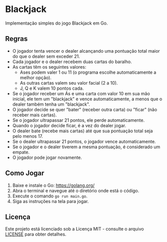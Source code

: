 # Blackjack

Implementação simples do jogo Blackjack em Go.

## Regras

- O jogador tenta vencer o dealer alcançando uma pontuação total maior do que o dealer sem exceder 21.
- Cada jogador e o dealer recebem duas cartas do baralho.
- As cartas têm os seguintes valores:
  - Ases podem valer 1 ou 11 (o programa escolhe automaticamente a melhor opção).
  - As outras cartas valem seu valor facial (2 a 10).
  - J, Q e K valem 10 pontos cada.
- Se o jogador receber um Ás e uma carta com valor 10 em sua mão inicial, ele tem um "blackjack" e vence automaticamente, a menos que o dealer também tenha um "blackjack".
- O jogador decide se quer "bater" (receber outra carta) ou "ficar" (não receber mais cartas).
- Se o jogador ultrapassar 21 pontos, ele perde automaticamente.
- Quando o jogador decide ficar, é a vez do dealer jogar.
- O dealer bate (recebe mais cartas) até que sua pontuação total seja pelo menos 17.
- Se o dealer ultrapassar 21 pontos, o jogador vence automaticamente.
- Se o jogador e o dealer tiverem a mesma pontuação, é considerado um empate.
- O jogador pode jogar novamente.

## Como Jogar

1. Baixe e instale o Go: https://golang.org/
2. Abra o terminal e navegue até o diretório onde está o código.
3. Execute o comando `go run main.go`.
4. Siga as instruções na tela para jogar.

## Licença

Este projeto está licenciado sob a Licença MIT - consulte o arquivo [LICENSE](LICENSE) para obter detalhes.
